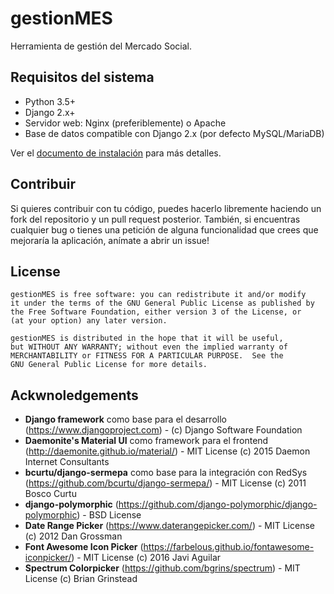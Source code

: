 # gestionMES

Herramienta de gestión del Mercado Social.

## Requisitos del sistema

* Python 3.5+
* Django 2.x+
* Servidor web: Nginx (preferiblemente) o Apache
* Base de datos compatible con Django 2.x (por defecto MySQL/MariaDB)

Ver el [documento de instalación](docs/installation.md) para más detalles.

## Contribuir

Si quieres contribuir con tu código, puedes hacerlo libremente haciendo un fork del repositorio
y un pull request posterior. También, si encuentras cualquier bug o tienes una petición de alguna
funcionalidad que crees que mejoraría la aplicación, anímate a abrir un issue!

## License

	gestionMES is free software: you can redistribute it and/or modify
    it under the terms of the GNU General Public License as published by
    the Free Software Foundation, either version 3 of the License, or
    (at your option) any later version.

    gestionMES is distributed in the hope that it will be useful,
    but WITHOUT ANY WARRANTY; without even the implied warranty of
    MERCHANTABILITY or FITNESS FOR A PARTICULAR PURPOSE.  See the
    GNU General Public License for more details.

## Ackwnoledgements

* **Django framework** como base para el desarrollo (https://www.djangoproject.com) - (c) Django Software Foundation
* **Daemonite's Material UI** como framework para el frontend (http://daemonite.github.io/material/) - MIT License (c) 2015 Daemon Internet Consultants
* **bcurtu/django-sermepa** como base para la integración con RedSys (https://github.com/bcurtu/django-sermepa/) - MIT License (c) 2011 Bosco Curtu
* **django-polymorphic** (https://github.com/django-polymorphic/django-polymorphic) - BSD License
* **Date Range Picker** (https://www.daterangepicker.com/) - MIT License (c) 2012 Dan Grossman
* **Font Awesome Icon Picker** (https://farbelous.github.io/fontawesome-iconpicker/) - MIT License (c) 2016 Javi Aguilar
* **Spectrum Colorpicker** (https://github.com/bgrins/spectrum) - MIT License (c) Brian Grinstead
